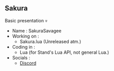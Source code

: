 ## Sakura

Basic presentation 💀

- Name : SakuraSavagee
- Working on :
  - Sakura.lua (Unreleased atm.)
- Coding in :
  - Lua (for Stand's Lua API, not general Lua.)
- Socials :
  - [Discord](<https://discord.com/users/609255359676284932>)
